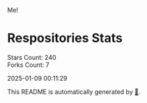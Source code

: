 Me!

# Respositories Stats
Stars Count: 240  
Forks Count: 7

2025-01-09 00:11:29  

This README is automatically generated by [🐰](https://github.com/rnitta/rnitta).

